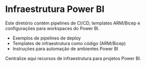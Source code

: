 # Infraestrutura Power BI

Este diretório contém pipelines de CI/CD, templates ARM/Bicep e configurações para workspaces do Power BI.

- Exemplos de pipelines de deploy
- Templates de infraestrutura como código (ARM/Bicep)
- Instruções para automação de ambientes Power BI

Centralize aqui recursos de infraestrutura para projetos Power BI.
